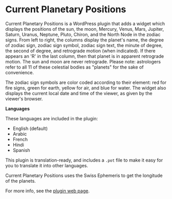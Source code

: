 Current Planetary Positions
===========================

Current Planetary Positions is a WordPress plugin that adds a widget which displays the positions of the sun, the moon, Mercury, Venus, Mars, Jupiter, Saturn, Uranus, Neptune, Pluto, Chiron, and the North Node in the zodiac signs. From left to right, the columns display the planet's name, the degree of zodiac sign, zodiac sign symbol, zodiac sign text, the minute of degree, the second of degree, and retrograde motion (when indicated). If there appears an 'R' in the last column, then that planet is in apparent retrograde motion. The sun and moon are never retrograde. Please note: astrologers refer to all 11 of these celestial bodies as "planets" for the sake of convenience.

The zodiac sign symbols are color coded according to their element: red for fire signs, green for earth, yellow for air, and blue for water. The widget also displays the current local date and time of the viewer, as given by the viewer's browser. 


**Languages**

These languages are included in the plugin:

- English (default)
- Arabic
- French
- Hindi
- Spanish

This plugin is translation-ready, and includes a `.pot` file to make it easy for you to translate it into other languages.

Current Planetary Positions uses the Swiss Ephemeris to get the longitude of the planets.

For more info, see the [plugin web page](http://isabelcastillo.com/docs/category/current-planetary-positions-wordpress-plugin).
